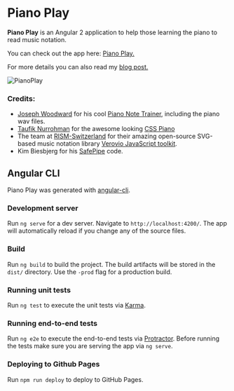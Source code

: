 # Piano Play

**Piano Play** is an Angular 2 application to help those learning the piano to read music notation.

You can check out the app here: [Piano Play.](https://pianoplay-83dc1.firebaseapp.com)

For more details you can also read my [blog post.](http://deanmalone.net/post/piano-play/)


![PianoPlay](http://deanmalone.net/img/piano-play.png)

### Credits:
* [Joseph Woodward](http://josephwoodward.co.uk/) for his cool [Piano Note Trainer](https://github.com/JosephWoodward/Angular2PianoNoteTrainingGame), including the piano wav files.
* [Taufik Nurrohman](http://cssdeck.com/user/tovic) for the awesome looking [CSS Piano](http://cssdeck.com/labs/pure-css3-piano)
* The team at [RISM-Switzerland](http://rism-ch.org/) for their amazing open-source SVG-based music notation library [Verovio JavaScript toolkit](http://www.verovio.org/javascript.xhtml).
* Kim Biesbjerg for his [SafePipe](https://forum.ionicframework.com/t/inserting-html-via-angular-2-use-of-domsanitizationservice-bypasssecuritytrusthtml/62562/5
) code.

## Angular CLI
Piano Play was generated with [angular-cli](https://github.com/angular/angular-cli).

### Development server
Run `ng serve` for a dev server. Navigate to `http://localhost:4200/`. The app will automatically reload if you change any of the source files.

### Build
Run `ng build` to build the project. The build artifacts will be stored in the `dist/` directory. Use the `-prod` flag for a production build.

### Running unit tests
Run `ng test` to execute the unit tests via [Karma](https://karma-runner.github.io).

### Running end-to-end tests
Run `ng e2e` to execute the end-to-end tests via [Protractor](http://www.protractortest.org/).
Before running the tests make sure you are serving the app via `ng serve`.

### Deploying to Github Pages
Run `npm run deploy` to deploy to GitHub Pages.
